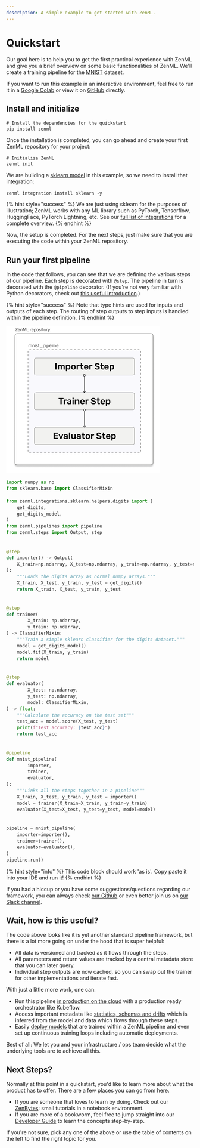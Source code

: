 ```yaml
---
description: A simple example to get started with ZenML.
---
```


# Quickstart

Our goal here is to help you to get the first practical experience with ZenML and give you a brief overview on
some basic functionalities of ZenML. We'll create a training pipeline for the [MNIST](http://yann.lecun.com/exdb/mnist/)
dataset.

If you want to run this example in an interactive environment, feel free to run it in a
[Google Colab](https://colab.research.google.com/github/zenml-io/zenml/blob/main/examples/quickstart/quickstart.ipynb)
or view it on [GitHub](https://github.com/zenml-io/zenml/tree/main/examples/quickstart) directly.

## Install and initialize

```shell
# Install the dependencies for the quickstart
pip install zenml
```

Once the installation is completed, you can go ahead and create your first ZenML repository for your project:

```shell
# Initialize ZenML
zenml init
```

We are building a [sklearn model](https://scikit-learn.org/stable/) in this example, so we need to install that
integration:

```shell
zenml integration install sklearn -y
```

{% hint style="success" %}
We are just using sklearn for the purposes of illustration; ZenML works with any ML library such as PyTorch, Tensorflow,
HuggingFace, PyTorch Lightning, etc. See our [full list of integrations](../advanced_guide/integrations.md) for a
complete overview.
{% endhint %}

Now, the setup is completed. For the next steps, just make sure that you are executing the code within your
ZenML repository.

## Run your first pipeline

In the code that follows, you can see that we are defining the various steps of our pipeline. Each step is
decorated with `@step`. The pipeline in turn is decorated with the `@pipeline`
decorator. (If you're not very familiar with Python decorators, check out [this
useful introduction](http://devopspy.com/python/python-decorators-dummies/).)

{% hint style="success" %}
Note that type hints are used for inputs and outputs of each step. The routing of step outputs
to step inputs is handled within the pipeline definition.
{% endhint %}

![Quickstart steps](../assets/quickstart-diagram.png)

```python
import numpy as np
from sklearn.base import ClassifierMixin

from zenml.integrations.sklearn.helpers.digits import (
    get_digits,
    get_digits_model,
)
from zenml.pipelines import pipeline
from zenml.steps import Output, step


@step
def importer() -> Output(
    X_train=np.ndarray, X_test=np.ndarray, y_train=np.ndarray, y_test=np.ndarray
):
    """Loads the digits array as normal numpy arrays."""
    X_train, X_test, y_train, y_test = get_digits()
    return X_train, X_test, y_train, y_test


@step
def trainer(
        X_train: np.ndarray,
        y_train: np.ndarray,
) -> ClassifierMixin:
    """Train a simple sklearn classifier for the digits dataset."""
    model = get_digits_model()
    model.fit(X_train, y_train)
    return model


@step
def evaluator(
        X_test: np.ndarray,
        y_test: np.ndarray,
        model: ClassifierMixin,
) -> float:
    """Calculate the accuracy on the test set"""
    test_acc = model.score(X_test, y_test)
    print(f"Test accuracy: {test_acc}")
    return test_acc


@pipeline
def mnist_pipeline(
        importer,
        trainer,
        evaluator,
):
    """Links all the steps together in a pipeline"""
    X_train, X_test, y_train, y_test = importer()
    model = trainer(X_train=X_train, y_train=y_train)
    evaluator(X_test=X_test, y_test=y_test, model=model)


pipeline = mnist_pipeline(
    importer=importer(),
    trainer=trainer(),
    evaluator=evaluator(),
)
pipeline.run()
```

{% hint style="info" %}
This code block should work 'as is'. Copy paste it into your IDE and run it!
{% endhint %}

If you had a hiccup or you have some suggestions/questions regarding our framework, you can always check
[our Github](https://github.com/zenml-io/zenml) or even better join us on
[our Slack channel](https://zenml.io/slack-invite).

## Wait, how is this useful?

The code above looks like it is yet another standard pipeline framework, but there is a lot more going on under the hood
that is super helpful:

- All data is versioned and tracked as it flows through the steps.
- All parameters and return values are tracked by a central metadata store that you can later query.
- Individual step outputs are now cached, so you can swap out the trainer for other implementations and iterate fast.

With just a little more work, one can:

- Run this pipeline [in production on the cloud](../guides/Use%20Cases/guide-aws-gcp-azure.md) with a production
  ready orchestrator like Kubeflow.
- Access important metadata like [statistics, schemas and drifts](../guides/basics/visualizers.md) which is inferred from
the model and data which flows through these steps.
- Easily [deploy models](../advanced_guide/continuous-training-and-deployment.md) that are trained within a ZenML 
pipeline and even set up continuous training loops including automatic deployments.

Best of all: We let you and your infrastructure / ops team decide what the underlying tools are to achieve all this.

## Next Steps?

Normally at this point in a quickstart, you'd like to learn more about what the product has to offer. There are a few 
places you can go from here.

* If you are someone that loves to learn by doing. Check out our [ZenBytes](https://github.com/zenml-io/zenbytes): small
  tutorials in a notebook environment.
* If you are more of a bookworm, feel free to jump straight into our 
[Developer Guide](../developer-guide/installation.md) to learn the concepts step-by-step.

If you're not sure, pick any one of the above or use the table of contents on the left to find the right topic for you.
